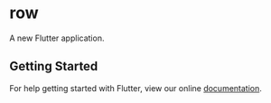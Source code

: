 # row

A new Flutter application.

## Getting Started

For help getting started with Flutter, view our online
[documentation](https://flutter.io/).
